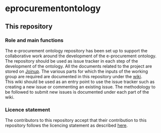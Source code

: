# eprocurementontology

## This repository  
### Role and main functions
The e-procurement ontology repository has been set up to support the collaborative work around the development of the e-procurement ontology. 
The repository should be used as issue tracker in each step of the development of the ontology. All the documents related to the project are stored on [Joinup](https://joinup.ec.europa.eu/asset/eprocurementontology/home).
The various parts for which the inputs of the working group are required are documented in this repository under the [wiki](https://github.com/eprocurementontology/eprocurementontology/wiki).  
This wiki should be used as an entry point to use the issue tracker such as creating a new issue or commenting an existing issue. The methodology to be followed to submit new issues is documented under each part of the wiki.

### Licence statement
The contributors to this repository accept that their contribution to this repository follows the licencing statement as described [here](https://joinup.ec.europa.eu/asset/eprocurementontology/document/isa-contributor-agreement-v11).
